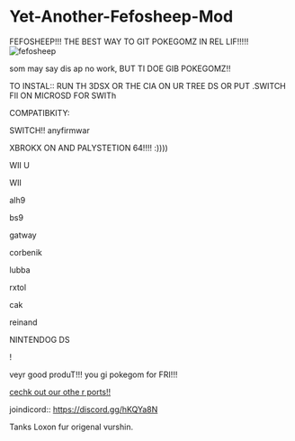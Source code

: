 # Yet-Another-Fefosheep-Mod
FEFOSHEEP!!! THE BEST WAY TO GIT POKEGOMZ IN REL LIF!!!!!
![fefosheep](https://lh3.googleusercontent.com/-sHU6x15buL8/XKTlZb6_jvI/AAAAAAAABJQ/LmKCH4WX-Ichvngdd90edRgyp9Tppn9KQCEwYBhgL/w280-h280-p/Screenshot%2B2019-04-03%2Bat%2B11.53.26%2BAM%2B-%2BEdited.png)

som may say dis ap no work, BUT TI DOE GIB POKEGOMZ!!

TO INSTAL:: RUN TH 3DSX OR THE CIA ON UR TREE DS OR PUT .SWITCH FIl ON MICROSD FOR SWITh

COMPATIBKITY:

SWITCH!! anyfirmwar


XBROKX ON AND PALYSTETION 64!!!! :))))


WII U 


WII


alh9


bs9


gatway


corbenik


lubba


rxtol


cak


reinand

NINTENDOG DS

!


veyr good produT!!! you gi  pokegom for FRI!!!


[cechk out our othe r  ports!!](https://github.com/fefoSheep)

joindicord:: https://discord.gg/hKQYa8N

Tanks Loxon fur origenal vurshin.  

